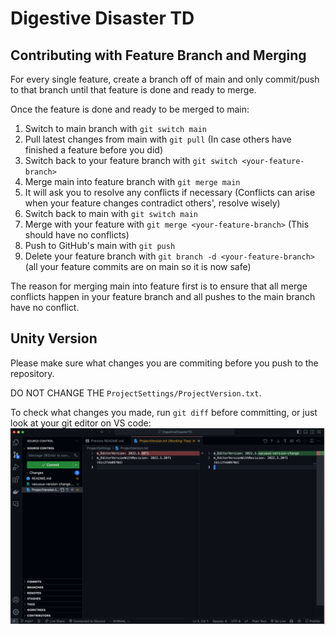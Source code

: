 # Digestive Disaster TD

## Contributing with Feature Branch and Merging

For every single feature, create a branch off of main and only commit/push to that branch until that feature is done and ready to merge.

Once the feature is done and ready to be merged to main:

1. Switch to main branch with `git switch main`
2. Pull latest changes from main with `git pull` (In case others have finished a feature before you did)
3. Switch back to your feature branch with `git switch <your-feature-branch>`
4. Merge main into feature branch with `git merge main`
5. It will ask you to resolve any conflicts if necessary (Conflicts can arise when your feature changes contradict others', resolve wisely)
6. Switch back to main with `git switch main`
7. Merge with your feature with `git merge <your-feature-branch>` (This should have no conflicts)
8. Push to GitHub's main with `git push`
9. Delete your feature branch with `git branch -d <your-feature-branch>` (all your feature commits are on main so it is now safe)

The reason for merging main into feature first is to ensure that all merge conflicts happen in your feature branch and all pushes to the main branch have no conflict.

## Unity Version

Please make sure what changes you are commiting before you push to the repository.

DO NOT CHANGE THE `ProjectSettings/ProjectVersion.txt`.

To check what changes you made, run `git diff` before committing, or just look at your git editor on VS code:
![alt text](vacuous-version-change.png)
